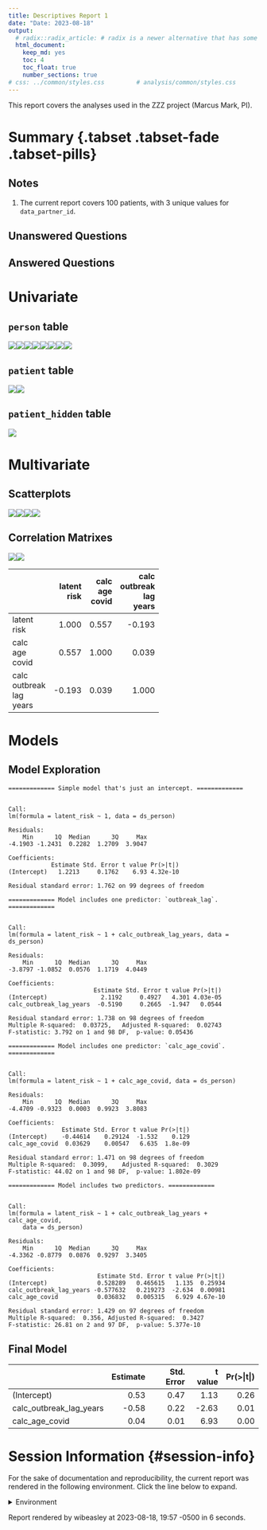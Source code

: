 ```yaml
---
title: Descriptives Report 1
date: "Date: 2023-08-18"
output:
  # radix::radix_article: # radix is a newer alternative that has some advantages over `html_document`.
  html_document:
    keep_md: yes
    toc: 4
    toc_float: true
    number_sections: true
# css: ../common/styles.css         # analysis/common/styles.css
---
```


  This report covers the analyses used in the ZZZ project (Marcus Mark, PI).

<!--  Set the working directory to the repository's base directory; this assumes the report is nested inside of two directories.-->


<!-- Set the report-wide options, and point to the external code file. -->


<!-- Load 'sourced' R files.  Suppress the output when loading sources. -->


<!-- Load packages, or at least verify they're available on the local machine.  Suppress the output when loading packages. -->


<!-- Load any global functions and variables declared in the R file.  Suppress the output. -->


<!-- Declare any global functions specific to a Rmd output.  Suppress the output. -->


<!-- Load the datasets.   -->


<!-- Tweak the datasets.   -->


Summary {.tabset .tabset-fade .tabset-pills}
===========================================================================

Notes
---------------------------------------------------------------------------

1. The current report covers 100 patients, with 3 unique values for `data_partner_id`.


Unanswered Questions
---------------------------------------------------------------------------

Answered Questions
---------------------------------------------------------------------------


Univariate
===========================================================================

`person` table
---------------------------------------------------------------------------

![](figure-png/marginals-person-1.png)<!-- -->![](figure-png/marginals-person-2.png)<!-- -->![](figure-png/marginals-person-3.png)<!-- -->![](figure-png/marginals-person-4.png)<!-- -->![](figure-png/marginals-person-5.png)<!-- -->![](figure-png/marginals-person-6.png)<!-- -->![](figure-png/marginals-person-7.png)<!-- -->![](figure-png/marginals-person-8.png)<!-- -->

`patient` table
---------------------------------------------------------------------------

![](figure-png/marginals-patient-1.png)<!-- -->![](figure-png/marginals-patient-2.png)<!-- -->

`patient_hidden` table
---------------------------------------------------------------------------

![](figure-png/marginals-patient-hidden-1.png)<!-- -->


Multivariate
===========================================================================

Scatterplots
---------------------------------------------------------------------------

![](figure-png/scatterplots-1.png)<!-- -->![](figure-png/scatterplots-2.png)<!-- -->![](figure-png/scatterplots-3.png)<!-- -->![](figure-png/scatterplots-4.png)<!-- -->


Correlation Matrixes
---------------------------------------------------------------------------

![](figure-png/correlation-matrixes-1.png)<!-- -->![](figure-png/correlation-matrixes-2.png)<!-- -->

|                                 | latent<br>risk| calc<br>age<br>covid| calc<br>outbreak<br>lag<br>years|
|:--------------------------------|--------------:|--------------------:|--------------------------------:|
|latent<br>risk                   |          1.000|                0.557|                           -0.193|
|calc<br>age<br>covid             |          0.557|                1.000|                            0.039|
|calc<br>outbreak<br>lag<br>years |         -0.193|                0.039|                            1.000|


Models
===========================================================================

Model Exploration
---------------------------------------------------------------------------

```
============= Simple model that's just an intercept. =============
```

```

Call:
lm(formula = latent_risk ~ 1, data = ds_person)

Residuals:
    Min      1Q  Median      3Q     Max 
-4.1903 -1.2431  0.2282  1.2709  3.9047 

Coefficients:
            Estimate Std. Error t value Pr(>|t|)
(Intercept)   1.2213     0.1762    6.93 4.32e-10

Residual standard error: 1.762 on 99 degrees of freedom
```

```
============= Model includes one predictor: `outbreak_lag`. =============
```

```

Call:
lm(formula = latent_risk ~ 1 + calc_outbreak_lag_years, data = ds_person)

Residuals:
    Min      1Q  Median      3Q     Max 
-3.8797 -1.0852  0.0576  1.1719  4.0449 

Coefficients:
                        Estimate Std. Error t value Pr(>|t|)
(Intercept)               2.1192     0.4927   4.301 4.03e-05
calc_outbreak_lag_years  -0.5190     0.2665  -1.947   0.0544

Residual standard error: 1.738 on 98 degrees of freedom
Multiple R-squared:  0.03725,	Adjusted R-squared:  0.02743 
F-statistic: 3.792 on 1 and 98 DF,  p-value: 0.05436
```

```
============= Model includes one predictor: `calc_age_covid`. =============
```

```

Call:
lm(formula = latent_risk ~ 1 + calc_age_covid, data = ds_person)

Residuals:
    Min      1Q  Median      3Q     Max 
-4.4709 -0.9323  0.0003  0.9923  3.8083 

Coefficients:
               Estimate Std. Error t value Pr(>|t|)
(Intercept)    -0.44614    0.29124  -1.532    0.129
calc_age_covid  0.03629    0.00547   6.635  1.8e-09

Residual standard error: 1.471 on 98 degrees of freedom
Multiple R-squared:  0.3099,	Adjusted R-squared:  0.3029 
F-statistic: 44.02 on 1 and 98 DF,  p-value: 1.802e-09
```

```
============= Model includes two predictors. =============
```

```

Call:
lm(formula = latent_risk ~ 1 + calc_outbreak_lag_years + calc_age_covid, 
    data = ds_person)

Residuals:
    Min      1Q  Median      3Q     Max 
-4.3362 -0.8779  0.0876  0.9297  3.3405 

Coefficients:
                         Estimate Std. Error t value Pr(>|t|)
(Intercept)              0.528289   0.465615   1.135  0.25934
calc_outbreak_lag_years -0.577632   0.219273  -2.634  0.00981
calc_age_covid           0.036832   0.005315   6.929 4.67e-10

Residual standard error: 1.429 on 97 degrees of freedom
Multiple R-squared:  0.356,	Adjusted R-squared:  0.3427 
F-statistic: 26.81 on 2 and 97 DF,  p-value: 5.377e-10
```


Final Model
---------------------------------------------------------------------------


|                        | Estimate| Std. Error| t value| Pr(>&#124;t&#124;)|
|:-----------------------|--------:|----------:|-------:|------------------:|
|(Intercept)             |     0.53|       0.47|    1.13|               0.26|
|calc_outbreak_lag_years |    -0.58|       0.22|   -2.63|               0.01|
|calc_age_covid          |     0.04|       0.01|    6.93|               0.00|



Session Information {#session-info}
===========================================================================

For the sake of documentation and reproducibility, the current report was rendered in the following environment.  Click the line below to expand.

  <details>
    <summary>Environment <span class="glyphicon glyphicon-plus-sign"></span></summary>
    
    ```
    ─ Session info ──────────────────────────────────────────────────
     setting  value
     version  R version 4.2.2 Patched (2022-11-10 r83330)
     os       Ubuntu 23.04
     system   x86_64, linux-gnu
     ui       RStudio
     language (EN)
     collate  en_US.UTF-8
     ctype    en_US.UTF-8
     tz       America/Chicago
     date     2023-08-18
     rstudio  2023.06.1+524 Mountain Hydrangea (desktop)
     pandoc   3.1.5 @ /usr/bin/ (via rmarkdown)
    
    ─ Packages ──────────────────────────────────────────────────────
     package         * version    date (UTC) lib source
     archive           1.1.5      2022-05-06 [1] CRAN (R 4.2.2)
     backports         1.4.1      2021-12-13 [1] CRAN (R 4.2.2)
     base            * 4.2.2      2023-02-04 [4] local
     bit               4.0.5      2022-11-15 [1] CRAN (R 4.2.2)
     bit64             4.0.5      2020-08-30 [1] CRAN (R 4.2.2)
     blob              1.2.4      2023-03-17 [1] CRAN (R 4.2.2)
     bslib             0.5.1      2023-08-11 [1] CRAN (R 4.2.2)
     cachem            1.0.8      2023-05-01 [1] CRAN (R 4.2.2)
     checkmate         2.2.0      2023-04-27 [1] CRAN (R 4.2.2)
     chron             2.3-61     2023-05-02 [1] CRAN (R 4.2.2)
     cli               3.6.1      2023-03-23 [1] CRAN (R 4.2.2)
     colorspace        2.1-0      2023-01-23 [1] CRAN (R 4.2.2)
     compiler          4.2.2      2023-02-04 [4] local
     config            0.3.1      2020-12-17 [1] CRAN (R 4.2.2)
     corrplot          0.92       2021-11-18 [1] CRAN (R 4.2.2)
     crayon            1.5.2      2022-09-29 [1] CRAN (R 4.2.2)
     datasets        * 4.2.2      2023-02-04 [4] local
     DBI               1.1.3      2022-06-18 [1] CRAN (R 4.2.2)
     digest            0.6.33     2023-07-07 [1] CRAN (R 4.2.2)
     dplyr             1.1.2      2023-04-20 [1] CRAN (R 4.2.2)
     evaluate          0.21       2023-05-05 [1] CRAN (R 4.2.2)
     fansi             1.0.4      2023-01-22 [1] CRAN (R 4.2.2)
     farver            2.1.1      2022-07-06 [1] CRAN (R 4.2.2)
     fastmap           1.1.1      2023-02-24 [1] CRAN (R 4.2.2)
     forcats           1.0.0      2023-01-29 [1] CRAN (R 4.2.2)
     generics          0.1.3      2022-07-05 [1] CRAN (R 4.2.2)
     ggplot2         * 3.4.3      2023-08-14 [1] CRAN (R 4.2.2)
     glue              1.6.2      2022-02-24 [1] CRAN (R 4.2.2)
     graphics        * 4.2.2      2023-02-04 [4] local
     grDevices       * 4.2.2      2023-02-04 [4] local
     grid              4.2.2      2023-02-04 [4] local
     gsubfn            0.7        2018-03-16 [1] CRAN (R 4.2.2)
     gtable            0.3.3      2023-03-21 [1] CRAN (R 4.2.2)
     highr             0.10       2022-12-22 [1] CRAN (R 4.2.2)
     hms               1.1.3      2023-03-21 [1] CRAN (R 4.2.2)
     htmltools         0.5.6      2023-08-10 [1] CRAN (R 4.2.2)
     jquerylib         0.1.4      2021-04-26 [1] CRAN (R 4.2.2)
     jsonlite          1.8.7      2023-06-29 [1] CRAN (R 4.2.2)
     knitr           * 1.43       2023-05-25 [1] CRAN (R 4.2.2)
     labeling          0.4.2      2020-10-20 [1] CRAN (R 4.2.2)
     lattice           0.21-8     2023-04-05 [1] CRAN (R 4.2.2)
     lifecycle         1.0.3      2022-10-07 [1] CRAN (R 4.2.2)
     lubridate         1.9.2      2023-02-10 [1] CRAN (R 4.2.2)
     magrittr          2.0.3      2022-03-30 [1] CRAN (R 4.2.2)
     Matrix            1.6-1      2023-08-14 [1] CRAN (R 4.2.2)
     memoise           2.0.1      2021-11-26 [1] CRAN (R 4.2.2)
     methods         * 4.2.2      2023-02-04 [4] local
     mgcv              1.9-0      2023-07-11 [1] CRAN (R 4.2.2)
     munsell           0.5.0      2018-06-12 [1] CRAN (R 4.2.2)
     nlme              3.1-162    2023-01-31 [4] CRAN (R 4.2.2)
     odbc              1.3.5      2023-06-29 [1] CRAN (R 4.2.2)
     OuhscMunge        0.2.0.9015 2023-07-22 [1] local
     parallel          4.2.2      2023-02-04 [4] local
     pillar            1.9.0      2023-03-22 [1] CRAN (R 4.2.2)
     pkgconfig         2.0.3      2019-09-22 [1] CRAN (R 4.2.2)
     png               0.1-8      2022-11-29 [1] CRAN (R 4.2.2)
     proto             1.0.0      2016-10-29 [1] CRAN (R 4.2.2)
     purrr             1.0.2      2023-08-10 [1] CRAN (R 4.2.2)
     R6                2.5.1      2021-08-19 [1] CRAN (R 4.2.2)
     Rcpp              1.0.11     2023-07-06 [1] CRAN (R 4.2.2)
     readr             2.1.4      2023-02-10 [1] CRAN (R 4.2.2)
     reticulate        1.31       2023-08-10 [1] CRAN (R 4.2.2)
     rlang             1.1.1      2023-04-28 [1] CRAN (R 4.2.2)
     rmarkdown         2.24       2023-08-14 [1] CRAN (R 4.2.2)
     rsconnect         1.0.2      2023-08-17 [1] CRAN (R 4.2.2)
     RSQLite         * 2.3.1      2023-04-03 [1] CRAN (R 4.2.2)
     rstudioapi        0.15.0     2023-07-07 [1] CRAN (R 4.2.2)
     sass              0.4.7      2023-07-15 [1] CRAN (R 4.2.2)
     scales            1.2.1      2022-08-20 [1] CRAN (R 4.2.2)
     sessioninfo       1.2.2      2021-12-06 [1] CRAN (R 4.2.2)
     splines           4.2.2      2023-02-04 [4] local
     sqldf             0.4-11     2017-06-28 [1] CRAN (R 4.2.2)
     stats           * 4.2.2      2023-02-04 [4] local
     TabularManifest   0.2.1      2023-07-21 [1] Github (Melinae/TabularManifest@95daf4e)
     tcltk             4.2.2      2023-02-04 [4] local
     testit            0.13.1     2023-07-22 [1] Github (yihui/testit@7edc637)
     tibble            3.2.1      2023-03-20 [1] CRAN (R 4.2.2)
     tidyr             1.3.0      2023-01-24 [1] CRAN (R 4.2.2)
     tidyselect        1.2.0      2022-10-10 [1] CRAN (R 4.2.2)
     timechange        0.2.0      2023-01-11 [1] CRAN (R 4.2.2)
     tools             4.2.2      2023-02-04 [4] local
     tzdb              0.4.0      2023-05-12 [1] CRAN (R 4.2.2)
     utf8              1.2.3      2023-01-31 [1] CRAN (R 4.2.2)
     utils           * 4.2.2      2023-02-04 [4] local
     vctrs             0.6.3      2023-06-14 [1] CRAN (R 4.2.2)
     vroom             1.6.3      2023-04-28 [1] CRAN (R 4.2.2)
     withr             2.5.0      2022-03-03 [1] CRAN (R 4.2.2)
     xfun              0.40       2023-08-09 [1] CRAN (R 4.2.2)
     yaml              2.3.7      2023-01-23 [1] CRAN (R 4.2.2)
    
     [1] /home/wibeasley/R/x86_64-pc-linux-gnu-library/4.2
     [2] /usr/local/lib/R/site-library
     [3] /usr/lib/R/site-library
     [4] /usr/lib/R/library
    
    ─────────────────────────────────────────────────────────────────
    ```
  </details>



Report rendered by wibeasley at 2023-08-18, 19:57 -0500 in 6 seconds.
